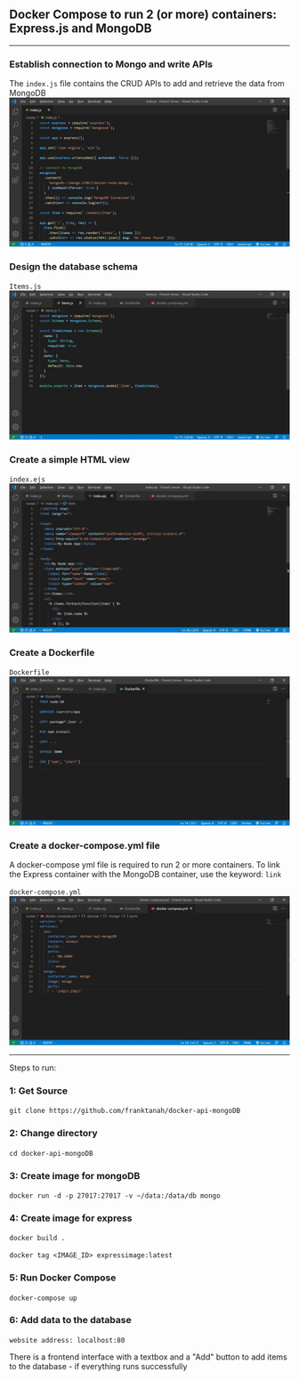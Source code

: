 ## Docker Compose to run 2 (or more) containers: Express.js and MongoDB

---

### Establish connection to Mongo and write APIs 
The `index.js` file contains the CRUD APIs to add and retrieve 
the data from MongoDB
![](index.jpg)

### Design the database schema
`Items.js`
![](Items.jpg)

### Create a simple HTML view
`index.ejs`
![](ejs.jpg)

### Create a Dockerfile
`Dockerfile`
![](Dockerfile.jpg)

### Create a docker-compose.yml file
A docker-compose yml file is required to run 2 or more containers.
To link the Express container with the MongoDB container, 
use the keyword: `link`

`docker-compose.yml`
![](docker-compose.jpg)

---

Steps to run:

### 1: Get Source

`git clone https://github.com/franktanah/docker-api-mongoDB`

### 2: Change directory

`cd docker-api-mongoDB`

### 3: Create image for mongoDB

`docker run -d -p 27017:27017 -v ~/data:/data/db mongo`

### 4: Create image for express

`docker build .`

`docker tag <IMAGE_ID> expressimage:latest`

### 5: Run Docker Compose

`docker-compose up`

### 6: Add data to the database 

`website address: localhost:80`

There is a frontend interface with a textbox and a "Add" button
to add items to the database - if everything runs successfully

